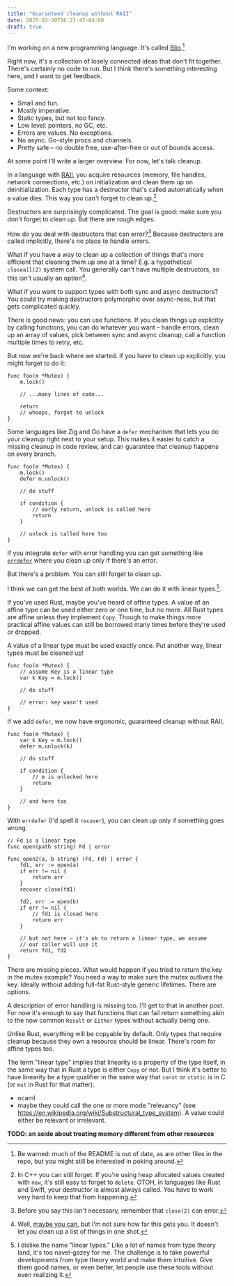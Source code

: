 ```yaml
---
title: "Guaranteed cleanup without RAII"
date: 2025-03-30T16:21:47-04:00
draft: true
---
```


I'm working on a new programming language. It's called [Blip](https://github.com/davidbalbert/blip).[^1]

Right now, it's a collection of losely connected ideas that don't fit together. There's certainly no code to run. But I think there's something interesting here, and I want to get feedback.

Some context:

- Small and fun.
- Mostly imperative.
- Static types, but not too fancy.
- Low level: pointers, no GC, etc.
- Errors are values. No exceptions.
- No async. Go-style procs and channels.
- Pretty safe – no double free, use-after-free or out of bounds access.

At some point I'll write a larger overview. For now, let's talk cleanup.

In a language with [RAII](https://en.wikipedia.org/wiki/Resource_acquisition_is_initialization), you acquire resources (memory, file handles, network connections, etc.) on initialization and clean them up on deinitialization. Each type has a destructor that's called automatically when a value dies. This way you can't forget to clean up.[^2]

Destructors are surprisingly complicated. The goal is good: make sure you don't forget to clean up. But there are rough edges.

How do you deal with destructors that can error?[^3] Because destructors are called implicitly, there's no place to handle errors. 

What if you have a way to clean up a collection of things that's more efficient that cleaning them up one at a time? E.g. a hypothetical `closeall(2)` system call. You generally can't have multiple destructors, so this isn't usually an option[^4].

What if you want to support types with both sync and async destructors? You could try making destructors polymorphic over async-ness, but that gets complicated quickly.

There is good news: you can use functions. If you clean things up explicitly by calling functions, you can do whatever you want – handle errors, clean up an array of values, pick between sync and async cleanup, call a function multiple times to retry, etc.

But now we're back where we started. If you have to clean up explicitly, you might forget to do it:

```
func foo(m *Mutex) {
    m.lock()

    // ...many lines of code...

    return
    // whoops, forgot to unlock
}
```

Some languages like Zig and Go have a `defer` mechanism that lets you do your cleanup right next to your setup. This makes it easier to catch a missing cleanup in code review, and can guarantee that cleanup happens on every branch.

```
func foo(m *Mutex) {
    m.lock()
    defer m.unlock()

    // do stuff

    if condition {
        // early return, unlock is called here
        return
    }

    // unlock is called here too
}
```

If you integrate `defer` with error handling you can get something like [`errdefer`](https://matklad.github.io/2024/03/21/defer-patterns.html) where you clean up only if there's an error.

But there's a problem. You can still forget to clean up.

I think we can get the best of both worlds. We can do it with linear types.[^5].

If you've used Rust, maybe you've heard of affine types. A value of an affine type can be used either zero or one time, but no more. All Rust types are affine unless they implement `Copy`. Though to make things more practical affine values can still be borrowed many times before they're used or dropped. 

A value of a linear type must be used exactly once. Put another way, linear types must be cleaned up!

```
func foo(m *Mutex) {
    // assume Key is a linear type
    var k Key = m.lock()

    // do stuff
    
    // error: key wasn't used
}
```

If we add `defer`, we now have ergonomic, guaranteed cleanup without RAII.

```
func foo(m *Mutex) {
    var k Key = m.lock()
    defer m.unlock(k)

    // do stuff

    if condition {
        // m is unlocked here
        return
    }

    // and here too
}
```

With `errdefer` (I'd spell it `recover`), you can clean up only if something goes wrong. 

```
// Fd is a linear type
func open(path string) Fd | error

func open2(a, b string) (Fd, Fd) | error {
    fd1, err := open(a)
    if err != nil {
        return err
    }
    recover close(fd1)

    fd2, err := open(b)
    if err != nil {
        // fd1 is closed here
        return err
    }

    // but not here – it's ok to return a linear type, we assume
    // our caller will use it
    return fd1, fd2
}
```

There are missing pieces. What would happen if you tried to return the key in the mutex example? You need a way to make sure the mutex outlives the key. Ideally without adding full-fat Rust-style generic lifetimes. There are options. 

A description of error handling is missing too. I'll get to that in another post. For now it's enough to say that functions that can fail return something akin to the now common `Result` or `Either` types without actually being one.

Unlike Rust, everything will be copyable by default. Only types that require cleanup because they own a resource should be linear. There's room for affine types too.

The term "linear type" implies that linearity is a property of the type itself, in the same way that in Rust a type is either `Copy` or not. But I think it's better to have linearity be a type qualifier in the same way that `const` or `static` is in C (or `mut` in Rust for that matter).


- ocaml
- maybe they could call the one or more mode "relevancy" (see https://en.wikipedia.org/wiki/Substructural_type_system). A value could either be relevant or irrelevant.


**TODO: an aside about treating memory different from other resources**



[^1]: Be warned: much of the README is out of date, as are other files in the repo, but you might still be interested in poking around.

[^2]: In C++ you can still forget. If you're using heap allocated values created with `new`, it's still easy to forget to `delete`. OTOH, in languages like Rust and Swift, your destructor is almost always called. You have to work very hard to keep that from happening.

[^3]: Before you say this isn't necessary, remember that `close(2)` can error.

[^4]: Well, [maybe you can](https://www.sandordargo.com/blog/2021/06/16/multiple-destructors-with-cpp-concepts), but I'm not sure how far this gets you. It doesn't let you clean up a list of things in one shot.

[^5]: I dislike the name "linear types." Like a lot of names from type theory land, it's too navel-gazey for me. The challenge is to take powerful developments from type theory world and make them intuitive. Give them good names, or even better, let people use these tools without even realizing it.
